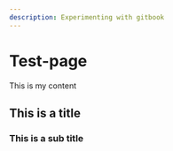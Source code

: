 ```yaml
---
description: Experimenting with gitbook
---
```


# Test-page

This is my content

## This is a title

### This is a sub title



